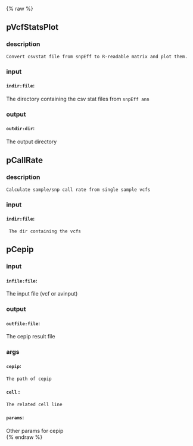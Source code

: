 {% raw %}

## pVcfStatsPlot

### description
	Convert csvstat file from snpEff to R-readable matrix and plot them.

### input
#### `indir:file`:
 The directory containing the csv stat files from `snpEff ann`  

### output
#### `outdir:dir`:
 The output directory  

## pCallRate

### description
	Calculate sample/snp call rate from single sample vcfs

### input
#### `indir:file`:
     The dir containing the vcfs  

## pCepip

### input
#### `infile:file`:
 The input file (vcf or avinput)  

### output
#### `outfile:file`:
 The cepip result file  

### args
#### `cepip`:
    The path of cepip  
#### `cell` :
    The related cell line  
#### `params`:
   Other params for cepip  
{% endraw %}
